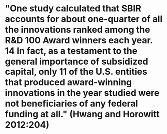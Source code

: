 # "One study calculated that SBIR accounts for about one-quarter of all the innovations ranked among the R&D 100 Award winners each year. 14 In fact, as a testament to the general importance of subsidized capital, only 11 of the U.S. entities that produced award-winning innovations in the year studied were not beneficiaries of any federal funding at all." (Hwang and Horowitt 2012:204)